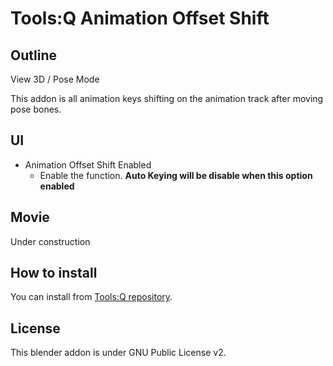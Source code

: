 # Tools:Q Animation Offset Shift

## Outline

View 3D / Pose Mode

This addon is all animation keys shifting on the animation track after moving pose bones.

## UI

- Animation Offset Shift Enabled
  - Enable the function. **Auto Keying will be disable when this option enabled**

## Movie

Under construction

## How to install

You can install from [Tools:Q repository](https://github.com/Project-StudioQ/tools_q).

## License

This blender addon is under GNU Public License v2.
